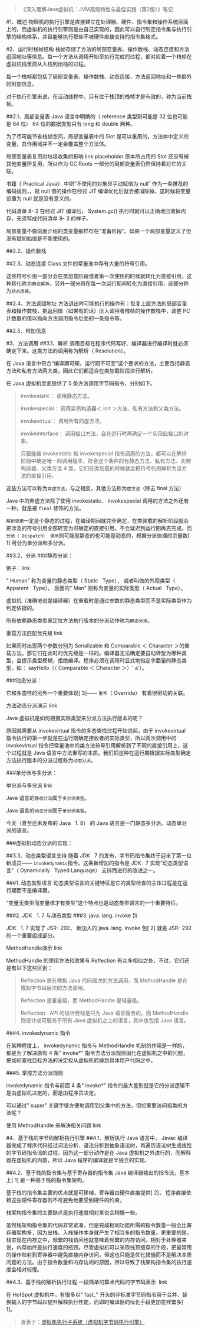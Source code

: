 > 《深入理解Java虚拟机：JVM高级特性与最佳实践（第2版）》笔记

#1、概述
物理机的执行引擎是直接建立在处理器、硬件、指令集和操作系统层面上的，而虚拟机的执行引擎则是由自己实现的，因此可以自行制定指令集与执行引擎的结构体系，并且能够执行那些不被硬件直接支持的指令集格式。

#2、运行时栈帧结构
栈帧存储了方法的局部变量表、操作数栈、动态连接和方法返回地址等信息。每一个方法从调用开始至执行完成的过程，都对应着一个栈帧在虚拟机栈里面从入栈到出栈的过程。

每一个栈帧都包括了局部变量表、操作数栈、动态连接、方法返回地址和一些额外的附加信息。

对于执行引擎来说，在活动线程中，只有位于栈顶的栈帧才是有效的，称为当前栈帧。

##2.1、局部变量表
Java 语言中明确的（ reference 类型则可能是 32 位也可能是 64 位） 64 位的数据类型只有 long 和 double 两种。

为了尽可能节省栈帧空间，局部变量表中的 Slot 是可以重用的，方法体中定义的变量，其作用域并不一定会覆盖整个方法体。

局部变量表复用对垃圾收集的影响 link
placeholder 原本所占用的 Slot 还没有被其他变量所复用，所以作为 GC Roots 一部分的局部变量表仍然保持着对它的关联。

书籍《 Practical Java》 中把“不使用的对象应手动赋值为 null” 作为一条推荐的编码规则，，赋 null 值的操作在经过 JIT 编译优化后就会被消除掉，这时候将变量设置为 null 就是没有意义的。

代码清单 8- 2 在经过 JIT 编译后， System.gc() 执行时就可以正确地回收掉内存，无须写成代码清单 8- 3 的样子。

局部变量不像前面介绍的类变量那样存在“准备阶段”。如果一个局部变量定义了但没有赋初始值是不能使用的。

##2.2、操作数栈

##2.3、动态连接
Class 文件的常量池中存有大量的符号引用。

这些符号引用一部分会在类加载阶段或者第一次使用的时候就转化为直接引用，这种转化称为`静态解析`。另外一部分将在每一次运行期间转化为直接引用，这部分称为`动态连接`。

##2.4、方法返回地址
方法退出时可能执行的操作有：恢复上层方法的局部变量表和操作数栈，把返回值（如果有的话）压入调用者栈帧的操作数栈中，调整 PC 计数器的值以指向方法调用指令后面的一条指令等。

##2.5、附加信息

#3、方法调用
##3.1、解析
调用目标在程序代码写好、编译器进行编译时就必须确定下来。这类方法的调用称为解析（ Resolution）。

在 Java 语言中符合“编译期可知，运行期不可变”这个要求的方法，主要包括静态方法和私有方法两大类，因此它们都适合在类加载阶段进行解析。

在 Java 虚拟机里面提供了 5 条方法调用字节码指令，分别如下。
>
> invokestatic： 调用静态方法。
>
> invokespecial： 调用实例构造器＜ init ＞方法、私有方法和父类方法。
>
> invokevirtual： 调用所有的虚方法。
>
> invokeinterface： 调用接口方法，会在运行时再确定一个实现此接口的对象。
>
> 只要能被 invokestatic 和 invokespecial 指令调用的方法，都可以在解析阶段中确定唯一的调用版本，符合这个条件的有静态方法、私有方法、实例构造器、父类方法 4 类，它们在类加载的时候就会把符号引用解析为该方法的直接引用。    

这些方法可以称为`非虚方法`，与之相反，其他方法称为`虚方法`（除去 final 方法）    

Java 中的非虚方法除了使用 invokestatic、 invokespecial 调用的方法之外还有一种，就是被 `final` 修饰的方法。

`解析调用`一定是个静态的过程，在编译期间就完全确定，在类装载的解析阶段就会把涉及的符号引用全部转变为可确定的直接引用，不会延迟到运行期再去完成。而`分派（ Dispatch） 调用`则可能是静态的也可能是动态的，根据分派依据的宗量数[ 1] 可分为单分派和多分派。

##3.2、分派
###静态分派：    

例子：link

" Human" 称为变量的静态类型（ Static   Type）， 或者叫做的外观类型（ Apparent   Type）， 后面的" Man" 则称为变量的实际类型（ Actual   Type）。    

虚拟机（准确地说是编译器）在重载时是通过参数的静态类型而不是实际类型作为判定依据的。    

所有依赖静态类型来定位方法执行版本的分派动作称为`静态分派`。

重载方法匹配优先级 link    

如果同时出现两个参数分别为 Serializable 和 Comparable ＜ Character ＞的重载方法，那它们在此时的优先级是一样的。编译器无法确定要自动转型为哪种类型，会提示类型模糊，拒绝编译。程序必须在调用时显式地指定字面量的静态类型，如： sayHello（（ Comparable ＜ Character ＞）' a'）。    

###动态分派：

它和多态性的另外一个重要体现[ 3]—— `重写`（ Override） 有着很密切的关联。

方法动态分派演示 link    

Java 虚拟机是如何根据实际类型来分派方法执行版本的呢？    

原因就需要从 invokevirtual 指令的多态查找过程开始说起，由于 invokevirtual 指令执行的第一步就是在运行期确定接收者的实际类型，所以两次调用中的 invokevirtual 指令把常量池中的类方法符号引用解析到了不同的直接引用上，这个过程就是 Java 语言中方法重写的本质。我们把这种在运行期根据实际类型确定方法执行版本的分派过程称为`动态分派`。

###单分派与多分派：

单分派与多分派 link    

Java 语言的`静态分派`属于`多分派类型`。    

Java 语言的`动态分派`属于`单分派类型`。    

今天（直至还未发布的 Java   1. 8） 的 Java 语言是一门静态多分派、动态单分派的语言。    

###虚拟机动态分派的实现：

##3.3、动态类型语言支持
随着 JDK   7 的发布，字节码指令集终于迎来了第一位新成员—— `invokedynamic`指令。这条新增加的指令是 JDK   7 实现“动态类型语言”（ Dynamically   Typed Language） 支持而进行的改进之一。

###1. 动态类型语言
动态类型语言的关键特征是它的类型检查的主体过程是在运行期而不是编译期。

“变量无类型而变量值才有类型”这个特点也是动态类型语言的一个重要特征。

###2. JDK   1. 7 与动态类型
###3. java. lang. invoke 包    

JDK   1. 7 实现了 JSR- 292， 新加入的 java. lang. invoke 包[ 2] 就是 JSR- 292 的一个重要组成部分。    

MethodHandle演示 link    

MethodHandle 的使用方法和效果与 Reflection 有众多相似之处，不过，它们还是有以下这些区别：    
 
> Reflection 是在模拟 Java 代码层次的方法调用，而 MethodHandle 是在模拟字节码层次的方法调用。    
> 
> Reflection 是重量级，而 MethodHandle 是轻量级。    
> 
> Reflection   API 的设计目标是只为 Java 语言服务的，而 MethodHandle 则设计成可服务于所有 Java 虚拟机之上的语言，其中也包括 Java 语言。    


###4. invokedynamic 指令

在某种程度上， invokedynamic 指令与 MethodHandle 机制的作用是一样的，都是为了解决原有 4 条" invoke*" 指令方法分派规则固化在虚拟机之中的问题，把如何查找目标方法的决定权从虚拟机转嫁到具体用户代码之中。

###5. 掌控方法分派规则

invokedynamic 指令与前面 4 条" invoke*" 指令的最大差别就是它的分派逻辑不是由虚拟机决定的，而是由程序员决定。

可以通过" super" 关键字很方便地调用到父类中的方法，但如果要访问祖类的方法呢？

使用 MethodHandle 来解决相关问题 link

#4、基于栈的字节码解析执行引擎
##4.1、解析执行
Java 语言中， Javac 编译器完成了程序代码经过词法分析、语法分析到抽象语法树，再遍历语法树生成线性的字节码指令流的过程。因为这一部分动作是在 Java 虚拟机之外进行的，而解释器在虚拟机的内部，所以 Java 程序的编译就是半独立的实现。

##4.2、基于栈的指令集与基于寄存器的指令集
Java 编译器输出的指令流，基本上[ 1] 是一种基于栈的指令集架构。    

基于栈的指令集主要的优点就是可移植，寄存器由硬件直接提供[ 2]， 程序直接依赖这些硬件寄存器则不可避免地要受到硬件的约束。    

栈架构指令集的主要缺点是执行速度相对来说会稍慢一些。    

虽然栈架构指令集的代码非常紧凑，但是完成相同功能所需的指令数量一般会比寄存器架构多，因为出栈、入栈操作本身就产生了相当多的指令数量。更重要的是，栈实现在内存之中，频繁的栈访问也就意味着频繁的内存访问，相对于处理器来说，内存始终是执行速度的瓶颈。尽管虚拟机可以采取栈顶缓存的手段，把最常用的操作映射到寄存器中避免直接内存访问，但这也只能是优化措施而不是解决本质问题的方法。由于指令数量和内存访问的原因，所以导致了栈架构指令集的执行速度会相对较慢。

##4.3、基于栈的解析执行过程
一段简单的算术代码的字节码表示  link    

在 HotSpot 虚拟机中，有很多以" fast_" 开头的非标准字节码指令用于合并、替换输入的字节码以提升解释执行性能，而即时编译器的优化手段更加花样繁多[ 1]。    

> 发表于：[虚拟机执行子系统（虚拟机字节码执行引擎）](http://www.itzhai.com/jvm-executive-subsystem-bytecode-interpreter.html "虚拟机执行子系统（虚拟机字节码执行引擎）")